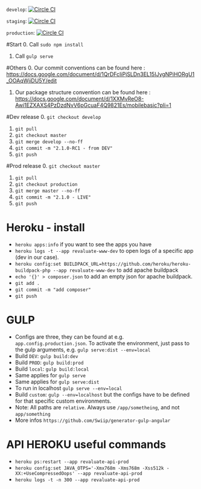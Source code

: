 `develop`: 
[![Circle CI](https://circleci.com/gh/sorinpantis/revaluate-web/tree/develop.svg?style=svg&circle-token=8c01bbe3030627e311149593f10daf9155b422d9)](https://circleci.com/gh/sorinpantis/revaluate-web/tree/develop)

`staging`: 
[![Circle CI](https://circleci.com/gh/sorinpantis/revaluate-web/tree/master.svg?style=svg&circle-token=8c01bbe3030627e311149593f10daf9155b422d9)](https://circleci.com/gh/sorinpantis/revaluate-web/tree/master)

`production`: 
[![Circle CI](https://circleci.com/gh/sorinpantis/revaluate-web/tree/production.svg?style=svg&circle-token=8c01bbe3030627e311149593f10daf9155b422d9)](https://circleci.com/gh/sorinpantis/revaluate-web/tree/production)

#Start
0. Call `sudo npm install`
1. Call `gulp serve`

#Others
0. Our commit conventions can be found here : https://docs.google.com/document/d/1QrDFcIiPjSLDn3EL15IJygNPiHORgU1_OOAqWjiDU5Y/edit
1. Our package structure convention can be found here : https://docs.google.com/document/d/1XXMvReO8-Awi1EZXAXS4PzDzdNvV6pGcuaF4Q9821Es/mobilebasic?pli=1

#Dev release
0. `git checkout develop`
1. `git pull`
2. `git checkout master`
3. `git merge develop --no-ff`
7. `git commit -m "2.1.0-RC1 - from DEV"`
8. `git push`

#Prod release
0. `git checkout master`
1. `git pull`
2. `git checkout production`
3. `git merge master --no-ff`
7. `git commit -m "2.1.0 - LIVE"`
8. `git push`

# Heroku - install
* `heroku apps:info` if you want to see the apps you have
* `heroku logs -t --app revaluate-www-dev` to open logs of a specific app (dev in our case).
* `heroku config:set BUILDPACK_URL=https://github.com/heroku/heroku-buildpack-php --app revaluate-www-dev` to add apache buildpack
* `echo '{}' > composer.json` to add an empty json for apache buildpack.
* `git add .`
* `git commit -m "add composer"`
* `git push`

# GULP
* Configs are three, they can be found at e.g. `app.config.production.json`. To activate the environment, just pass to the gulp arguments, e.g. `gulp serve:dist --env=local`
* Build `DEV`: `gulp build:dev`
* Build `PROD`: `gulp build:prod`
* Build `local`: `gulp build:local`
* Same applies for `gulp serve`
* Same applies for `gulp serve:dist`
* To run in localhost `gulp serve --env=local`
* Build `custom`: `gulp --env=localhost` but the configs have to be defined for that specific custom environments.
* Note: All paths are `relative`. Always use `/app/sometheing`, and not `app/something`
* More infos `https://github.com/Swiip/generator-gulp-angular`

# API HEROKU useful commands
* `heroku ps:restart --app revaluate-api-prod`
* `heroku config:set JAVA_OTPS='-Xmx768m -Xms768m -Xss512k -XX:+UseCompressedOops' --app revaluate-api-prod`
* `heroku logs -t -n 300 --app revaluate-api-prod`
